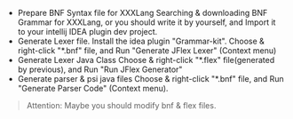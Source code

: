 * Prepare BNF Syntax file for XXXLang
Searching & downloading BNF Grammar for XXXLang, or you should write it by yourself, and
Import it to your intellij IDEA plugin dev project.
* Generate Lexer file.
Install the idea plugin "Grammar-kit".
Choose & right-click "*.bnf" file, and
Run "Generate JFlex Lexer" (Context menu)
* Generate Lexer Java Class
Choose & right-click "*.flex" file(generated by previous), and
Run "Run JFlex Generator"
* Generate parser & psi java files
Choose & right-click "*.bnf" file, and
Run "Generate Parser Code" (Context menu).

> Attention:
>    Maybe you should modify bnf & flex files. 


